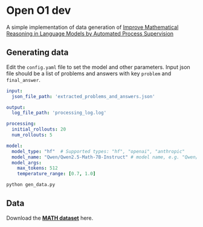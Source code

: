 # Open O1 dev

A simple implementation of data generation of [Improve Mathematical Reasoning in Language Models by Automated Process Supervision](https://arxiv.org/pdf/2406.06592)

## Generating data

Edit the `config.yaml` file to set the model and other parameters. Input json file should be a list of problems and answers with key `problem` and `final_answer`.

```yaml
input:
  json_file_path: 'extracted_problems_and_answers.json'

output:
  log_file_path: 'processing_log.log'

processing:
  initial_rollouts: 20
  num_rollouts: 5

model:
  model_type: "hf"  # Supported types: "hf", "openai", "anthropic"
  model_name: "Qwen/Qwen2.5-Math-7B-Instruct" # model name, e.g. "Qwen/Qwen2.5-Math-7B-Instruct", "gpt-4o"
  model_args:
    max_tokens: 512
    temperature_range: [0.7, 1.0]
```

```bash
python gen_data.py
```

## Data 

Download the [**MATH dataset**](https://people.eecs.berkeley.edu/~hendrycks/MATH.tar) here.
